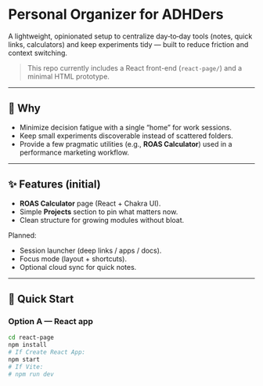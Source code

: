 # Personal Organizer for ADHDers

A lightweight, opinionated setup to centralize day‑to‑day tools (notes, quick links, calculators) and keep experiments tidy — built to reduce friction and context switching.

> This repo currently includes a React front-end (`react-page/`) and a minimal HTML prototype.

---

## 🔎 Why
- Minimize decision fatigue with a single “home” for work sessions.
- Keep small experiments discoverable instead of scattered folders.
- Provide a few pragmatic utilities (e.g., **ROAS Calculator**) used in a performance marketing workflow.

---

## ✨ Features (initial)
- **ROAS Calculator** page (React + Chakra UI).
- Simple **Projects** section to pin what matters now.
- Clean structure for growing modules without bloat.

Planned:
- Session launcher (deep links / apps / docs).
- Focus mode (layout + shortcuts).
- Optional cloud sync for quick notes.

---

## 🚀 Quick Start

### Option A — React app
```bash
cd react-page
npm install
# If Create React App:
npm start
# If Vite:
# npm run dev
